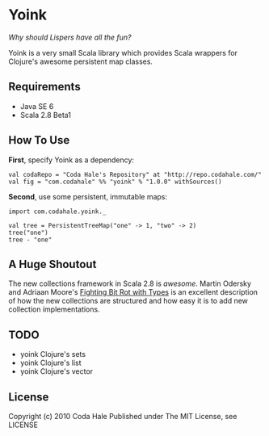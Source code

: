 Yoink
=====

*Why should Lispers have all the fun?*

Yoink is a very small Scala library which provides Scala wrappers for Clojure's
awesome persistent map classes.


Requirements
------------

* Java SE 6
* Scala 2.8 Beta1


How To Use
----------

**First**, specify Yoink as a dependency:

    val codaRepo = "Coda Hale's Repository" at "http://repo.codahale.com/"
    val fig = "com.codahale" %% "yoink" % "1.0.0" withSources()

**Second**, use some persistent, immutable maps:
    
    import com.codahale.yoink._
    
    val tree = PersistentTreeMap("one" -> 1, "two" -> 2)
    tree("one")
    tree - "one"


A Huge Shoutout
---------------

The new collections framework in Scala 2.8 is *awesome*. Martin Odersky and
Adriaan Moore's [Fighting Bit Rot with Types](http://lampwww.epfl.ch/~odersky/papers/fsttcs2009.pdf)
is an excellent description of how the new collections are structured and how
easy it is to add new collection implementations.


TODO
----

* yoink Clojure's sets
* yoink Clojure's list
* yoink Clojure's vector


License
-------

Copyright (c) 2010 Coda Hale
Published under The MIT License, see LICENSE